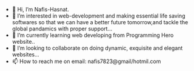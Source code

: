 - 👋 Hi, I’m Nafis-Hasnat.
- 👀 I’m interested in web-development and making essential life saving softwares so that we can have a better future tomorrow,and tackle the global pandamics with proper support...
- 🌱 I’m currently learning web developing from Programming Hero website..
- 💞️ I’m looking to collaborate on doing dynamic, exquisite and elegant websites...
- 📫 How to reach me on email: nafis7823@gmail/hotmil.com

<!---
Nafis-Hasnat369/Nafis-Hasnat369 is a ✨ special ✨ repository because its `README.md` (this file) appears on your GitHub profile.
You can click the Preview link to take a look at your changes.
--->

